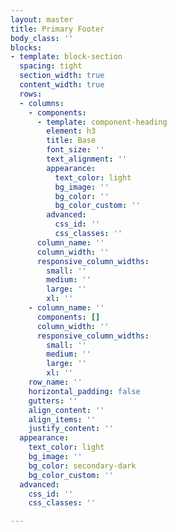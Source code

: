 ```yaml
---
layout: master
title: Primary Footer
body_class: ''
blocks:
- template: block-section
  spacing: tight
  section_width: true
  content_width: true
  rows:
  - columns:
    - components:
      - template: component-heading
        element: h3
        title: Base
        font_size: ''
        text_alignment: ''
        appearance:
          text_color: light
          bg_image: ''
          bg_color: ''
          bg_color_custom: ''
        advanced:
          css_id: ''
          css_classes: ''
      column_name: ''
      column_width: ''
      responsive_column_widths:
        small: ''
        medium: ''
        large: ''
        xl: ''
    - column_name: ''
      components: []
      column_width: ''
      responsive_column_widths:
        small: ''
        medium: ''
        large: ''
        xl: ''
    row_name: ''
    horizontal_padding: false
    gutters: ''
    align_content: ''
    align_items: ''
    justify_content: ''
  appearance:
    text_color: light
    bg_image: ''
    bg_color: secondary-dark
    bg_color_custom: ''
  advanced:
    css_id: ''
    css_classes: ''

---
```

